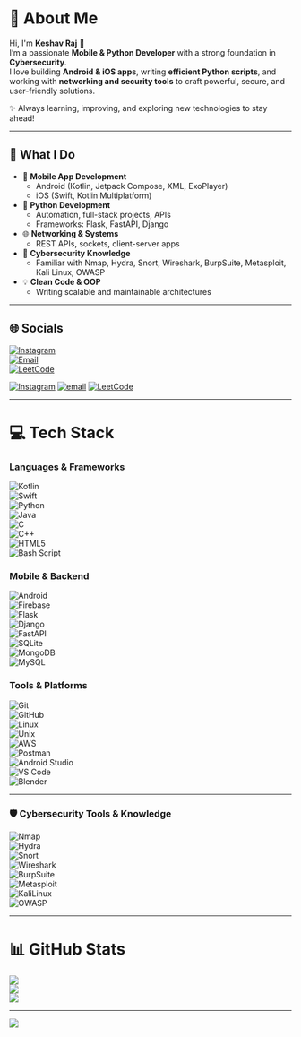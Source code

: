 # 💫 About Me  

Hi, I'm **Keshav Raj** 👋  
I’m a passionate **Mobile & Python Developer** with a strong foundation in **Cybersecurity**.  
I love building **Android & iOS apps**, writing **efficient Python scripts**, and working with **networking and security tools** to craft powerful, secure, and user-friendly solutions.  

✨ Always learning, improving, and exploring new technologies to stay ahead!  

---

## 🚀 What I Do  

- 📱 **Mobile App Development**  
  - Android (Kotlin, Jetpack Compose, XML, ExoPlayer)  
  - iOS (Swift, Kotlin Multiplatform)  
- 🐍 **Python Development**  
  - Automation, full-stack projects, APIs  
  - Frameworks: Flask, FastAPI, Django  
- 🌐 **Networking & Systems**  
  - REST APIs, sockets, client-server apps  
- 🔐 **Cybersecurity Knowledge**  
  - Familiar with Nmap, Hydra, Snort, Wireshark, BurpSuite, Metasploit, Kali Linux, OWASP  
- 💡 **Clean Code & OOP**  
  - Writing scalable and maintainable architectures  

---

## 🌐 Socials  

[![Instagram](https://img.shields.io/badge/Instagram-%23E4405F.svg?logo=Instagram&logoColor=white)](https://instagram.com/__singh_keshav__)  
[![Email](https://img.shields.io/badge/Email-D14836?logo=gmail&logoColor=white)](mailto:keshavrajbingo@gmail.com)  
[![LeetCode](https://img.shields.io/badge/LeetCode-000000?logo=LeetCode&logoColor=yellow)](https://leetcode.com/u/Keshavraj12/)  

[![Instagram](https://img.shields.io/badge/Instagram-%23E4405F.svg?logo=Instagram&logoColor=white)](https://instagram.com/__singh_keshav__) [![email](https://img.shields.io/badge/Email-D14836?logo=gmail&logoColor=white)](mailto:keshavrajbingo@gmail.com) [![LeetCode](https://img.shields.io/badge/LeetCode-000000?logo=LeetCode&logoColor=yellow)](https://leetcode.com/u/Keshavraj12/)

---

# 💻 Tech Stack  

### Languages & Frameworks  
![Kotlin](https://img.shields.io/badge/kotlin-%237F52FF.svg?style=for-the-badge&logo=kotlin&logoColor=white)  
![Swift](https://img.shields.io/badge/Swift-FA7343?style=for-the-badge&logo=swift&logoColor=white)  
![Python](https://img.shields.io/badge/python-3670A0?style=for-the-badge&logo=python&logoColor=ffdd54)  
![Java](https://img.shields.io/badge/java-%23ED8B00.svg?style=for-the-badge&logo=openjdk&logoColor=white)  
![C](https://img.shields.io/badge/c-%2300599C.svg?style=for-the-badge&logo=c&logoColor=white)  
![C++](https://img.shields.io/badge/c++-%2300599C.svg?style=for-the-badge&logo=c%2B%2B&logoColor=white)  
![HTML5](https://img.shields.io/badge/html5-%23E34F26.svg?style=for-the-badge&logo=html5&logoColor=white)  
![Bash Script](https://img.shields.io/badge/bash_script-%23121011.svg?style=for-the-badge&logo=gnu-bash&logoColor=white)  

### Mobile & Backend  
![Android](https://img.shields.io/badge/Android-3DDC84?style=for-the-badge&logo=android&logoColor=white)  
![Firebase](https://img.shields.io/badge/Firebase-FFCA28?style=for-the-badge&logo=firebase&logoColor=black)  
![Flask](https://img.shields.io/badge/flask-%23000.svg?style=for-the-badge&logo=flask&logoColor=white)  
![Django](https://img.shields.io/badge/django-%23092E20.svg?style=for-the-badge&logo=django&logoColor=white)  
![FastAPI](https://img.shields.io/badge/FastAPI-009688?style=for-the-badge&logo=fastapi&logoColor=white)  
![SQLite](https://img.shields.io/badge/sqlite-%2307405e.svg?style=for-the-badge&logo=sqlite&logoColor=white)  
![MongoDB](https://img.shields.io/badge/MongoDB-%234ea94b.svg?style=for-the-badge&logo=mongodb&logoColor=white)  
![MySQL](https://img.shields.io/badge/mysql-4479A1.svg?style=for-the-badge&logo=mysql&logoColor=white)  

### Tools & Platforms  
![Git](https://img.shields.io/badge/git-%23F05033.svg?style=for-the-badge&logo=git&logoColor=white)  
![GitHub](https://img.shields.io/badge/github-%23121011.svg?style=for-the-badge&logo=github&logoColor=white)  
![Linux](https://img.shields.io/badge/Linux-FCC624?style=for-the-badge&logo=linux&logoColor=black)  
![Unix](https://img.shields.io/badge/Unix-000000?style=for-the-badge&logo=unix&logoColor=white)  
![AWS](https://img.shields.io/badge/AWS-%23FF9900.svg?style=for-the-badge&logo=amazon-aws&logoColor=white)  
![Postman](https://img.shields.io/badge/Postman-FF6C37?style=for-the-badge&logo=postman&logoColor=white)  
![Android Studio](https://img.shields.io/badge/Android%20Studio-3DDC84?style=for-the-badge&logo=android-studio&logoColor=white)  
![VS Code](https://img.shields.io/badge/VS%20Code-0078d7.svg?style=for-the-badge&logo=visual-studio-code&logoColor=white)  
![Blender](https://img.shields.io/badge/blender-%23F5792A.svg?style=for-the-badge&logo=blender&logoColor=white)  

---

### 🛡 Cybersecurity Tools & Knowledge  

![Nmap](https://img.shields.io/badge/Nmap-004170?style=for-the-badge&logo=gnu-bash&logoColor=white)  
![Hydra](https://img.shields.io/badge/Hydra-000000?style=for-the-badge&logo=linux&logoColor=white)  
![Snort](https://img.shields.io/badge/Snort-FF3366?style=for-the-badge&logo=snort&logoColor=white)  
![Wireshark](https://img.shields.io/badge/Wireshark-1679A7?style=for-the-badge&logo=wireshark&logoColor=white)  
![BurpSuite](https://img.shields.io/badge/Burp%20Suite-FF6633?style=for-the-badge&logo=burpsuite&logoColor=white)  
![Metasploit](https://img.shields.io/badge/Metasploit-000000?style=for-the-badge&logo=metasploit&logoColor=blue)  
![KaliLinux](https://img.shields.io/badge/Kali%20Linux-557C94?style=for-the-badge&logo=kalilinux&logoColor=white)  
![OWASP](https://img.shields.io/badge/OWASP-000000?style=for-the-badge&logo=owasp&logoColor=white)  

---

# 📊 GitHub Stats  

![](https://github-readme-stats.vercel.app/api?username=blackshark1213&theme=dark&hide_border=false&include_all_commits=false&count_private=false)  
![](https://nirzak-streak-stats.vercel.app/?user=blackshark1213&theme=dark&hide_border=false)  
![](https://github-readme-stats.vercel.app/api/top-langs/?username=blackshark1213&theme=dark&hide_border=false&include_all_commits=false&count_private=false&layout=compact)  

---

[![](https://visitcount.itsvg.in/api?id=blackshark1213&icon=0&color=0)](https://visitcount.itsvg.in)  

<!-- Proudly created with GPRM ( https://gprm.itsvg.in ) -->
